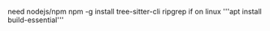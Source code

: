 need nodejs/npm
npm -g install tree-sitter-cli
ripgrep
if on linux
'''apt install build-essential'''
